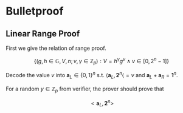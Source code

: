 # Bulletproof

## Linear Range Proof

First we give the relation of range proof.

$$\{(g,h\in\mathbb{G},V,n;v,\gamma\in\mathbb{Z}_p):V=h^\gamma g^v\wedge v\in[0,2^n-1]\}$$

Decode the value $v$ into $\mathbf{a}_L\in\{0,1\}^n$ s.t. $\left\langle\mathbf{a}_L,\mathbf{2}^n\right\langle=v$ and $\mathbf{a}_L+\mathbf{a}_R=\mathbf{1}^n$.

For a random $y\in\mathbb{Z}_p$ from verifier, the prover should prove that

$$<\mathbf{a}_L,\mathbf{2}^n>$$